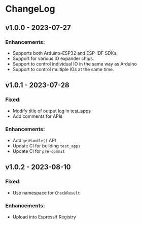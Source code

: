 # ChangeLog

## v1.0.0 - 2023-07-27

### Enhancements:

* Supports both Arduino-ESP32 and ESP-IDF SDKs.
* Support for various IO expander chips.
* Support to control individual IO in the same way as Arduino
* Support to control multiple IOs at the same time.

## v1.0.1 - 2023-07-28

### Fixed:

* Modify title of output log in test_apps
* Add comments for APIs

### Enhancements:

* Add `getHandle()` API
* Update CI for building `test_apps`
* Update CI for `pre-commit`

## v1.0.2 - 2023-08-10

### Fixed:

* Use namespace for `CheckResult`

### Enhancements:

* Upload into Espressif Registry
